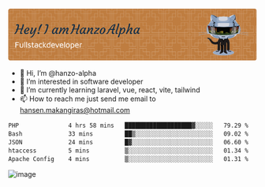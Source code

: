 ![Header](./github-header-image.png)

- 👋 Hi, I’m @hanzo-alpha
- 👀 I’m interested in software developer
- 🌱 I’m currently learning laravel, vue, react, vite, tailwind
- 📫 How to reach me just send me email to hansen.makangiras@hotmail.com 

<!---
hanzo-alpha/hanzo-alpha is a ✨ special ✨ repository because its `README.md` (this file) appears on your GitHub profile.
You can click the Preview link to take a look at your changes.
--->

<!--START_SECTION:waka-->

```txt
PHP              4 hrs 58 mins   ███████████████████▓░░░░░   79.29 %
Bash             33 mins         ██▒░░░░░░░░░░░░░░░░░░░░░░   09.02 %
JSON             24 mins         █▓░░░░░░░░░░░░░░░░░░░░░░░   06.60 %
htaccess         5 mins          ▒░░░░░░░░░░░░░░░░░░░░░░░░   01.34 %
Apache Config    4 mins          ▒░░░░░░░░░░░░░░░░░░░░░░░░   01.31 %
```

<!--END_SECTION:waka-->

![image](https://github.com/hanzo-alpha/hanzo-alpha/assets/111342797/c4bd2977-6123-4017-8652-6e166259b484)


